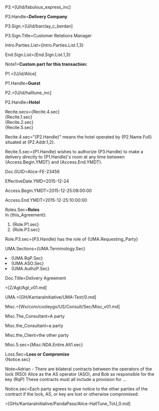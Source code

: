 P3.=[U/id/fabulous_express_inc]

P3.Handle=<b>Delivery Company</b>

P3.Sign.=[U/id/barclay_c_berdan]

P3.Sign.Title=Customer Relations Manager

Intro.Parties.List={Intro.Parties.List.1,3}

End.Sign.List={End.Sign.List.1,3}

Note1=<b>Custom part for this transaction:</b>

P1.=[U/id/Alice]

P1.Handle=<b>Guest</b>

P2.=[U/id/halltune_inc]

P2.Handle=<b>Hotel</b>

Recite.secs={Recite.4.sec}<br>{Recite.1.sec}<br>{Recite.2.sec}<br>{Recite.5.sec}

Recite.4.sec="{P2.Handle}" means the hotel operated by {P2.Name.Full} situated at {P2.Addr.1,2}.

Recite.5.sec={P1.Handle} wishes to authorize {P3.Handle} to make a delivery directly to {P1.Handle}'s room at any time between {Access.Begin.YMDT} and {Access.End.YMDT}.  


Doc.GUID=Alice-FE-23456

EffectiveDate.YMD=2015-12-24

Access.Begin.YMDT=2015-12-25:08:00:00

Access.End.YMDT=2015-12-25:10:00:00

Roles.Sec=<b>Roles</b><br>In {this_Agreement}:<ol><li>{Role.P1.sec}<li>{Role.P3.sec}</ol>

Role.P3.sec={P3.Handle} has the role of {UMA.Requesting_Party}

UMA.Sections={UMA.Terminology.Sec}<li>{UMA.RqP.Sec}<li>{UMA.ASO.Sec}<li>{UMA.AuthzP.Sec}

Doc.Title=Delivery Agreement

=[Z/Agt/Agt_v01.md]

UMA.=[GH/KantaraInitiative/UMA-Text/0.md]

Misc.=[Wx/com/cooleygo/US/Consult/Sec/Misc_v01.md]

Misc.The_Consultant=A party

Misc.the_Consultant=a party

Misc.the_Client=the other party

Misc.5.sec={Misc.NDA.Entire.Alt1.sec}

Loss.Sec=<b>Loss or Compromise</b><br>{Notice.sec}

Note=Adrian - There are bilateral contracts between the operators of the lock (RSO) Alice as the AS operator (ASO), and Bob as responsible for the key (RqP)  These contracts must all include a provision for 
...

Notice.sec=Each party agrees to give notice to the other parties of the contract if the lock, AS, or key are lost or otherwise compromised.  

=[GHx/KantaraInitiative/PandaPass/Alice-HallTune_ToU_0.md]